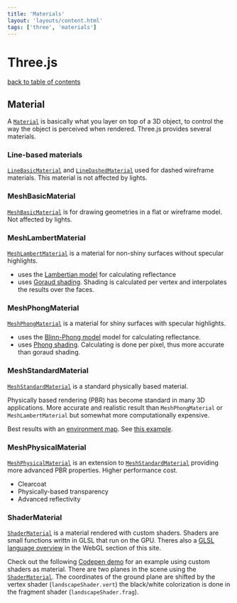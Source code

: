 ```yaml
---
title: 'Materials'
layout: 'layouts/content.html'
tags: ['three', 'materials']
---
```


# Three.js

[back to table of contents](../)

## Material

A [`Material`](https://threejs.org/docs/index.html#api/en/materials/Material) is basically what you layer on top of a 3D object, to control the way the object is perceived when rendered. Three.js provides several materials.

### Line-based materials

[`LineBasicMaterial`](https://threejs.org/docs/index.html#api/en/materials/LineBasicMaterial) and [`LineDashedMaterial`](https://threejs.org/docs/index.html#api/en/materials/LineDashedMaterial) used for dashed wireframe materials. This material is not affected by lights.

### MeshBasicMaterial

[`MeshBasicMaterial`](https://threejs.org/docs/index.html#api/en/materials/MeshBasicMaterial) is for drawing geometries in a flat or wireframe model.
Not affected by lights.

### MeshLambertMaterial

[`MeshLambertMaterial`](https://threejs.org/docs/index.html#api/en/materials/MeshLambertMaterial) is a material for non-shiny surfaces without specular highlights.

- uses the [Lambertian model](https://en.wikipedia.org/wiki/Lambertian_reflectance) for calculating reflectance
- uses [Goraud shading](https://en.wikipedia.org/wiki/Gouraud_shading). Shading is calculated per vertex and interpolates the results over the faces.

### MeshPhongMaterial

[`MeshPhongMaterial`](https://threejs.org/docs/index.html#api/en/materials/MeshPhongMaterial) is a material for shiny surfaces with specular highlights.

- uses the [Blinn-Phong model](https://en.wikipedia.org/wiki/Blinn-Phong_shading_model) model for calculating reflectance.
- uses [Phong shading](https://en.wikipedia.org/wiki/Phong_shading). Calculating is done per pixel, thus more accurate than goraud shading.

### MeshStandardMaterial

[`MeshStandardMaterial`](https://threejs.org/docs/index.html#api/en/materials/MeshStandardMaterial) is a standard physically based material.

Physically based rendering (PBR) has become standard in many 3D applications. More accurate and realistic result than `MeshPhongMaterial` or `MeshLambertMaterial` but somewhat more computationally expensive.

Best results with an [environment map](https://threejs.org/docs/index.html#api/en/materials/MeshStandardMaterial.envMap). See [this example](https://threejs.org/examples/webgl_materials_envmaps_exr.html).

### MeshPhysicalMaterial

[`MeshPhysicalMaterial`](https://threejs.org/docs/index.html#api/en/materials/MeshPhysicalMaterial) is an extension to [`MeshStandardMaterial`](https://threejs.org/docs/index.html#api/en/materials/MeshStandardMaterial) providing more advanced PBR properties. Higher performance cost.

- Clearcoat
- Physically-based transparency
- Advanced reflectivity

### ShaderMaterial

[`ShaderMaterial`](https://threejs.org/docs/index.html#api/en/materials/ShaderMaterial) is a material rendered with custom shaders. Shaders are small functions writtn in GLSL that run on the GPU. Theres also a [GLSL language overview](../../webgl/glsl-overview/) in the WebGL section of this site.

Check out the following [Codepen demo](https://codepen.io/terabaud/pen/ZEWvWdZ) for an example using custom shaders as material.
There are two planes in the scene using the [`ShaderMaterial`](https://threejs.org/docs/index.html#api/en/materials/ShaderMaterial).
The coordinates of the ground plane are shifted by the vertex shader (`landscapeShader.vert`) the black/white colorization is done in the fragment shader
(`landscapeShader.frag`).
